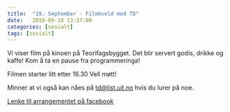```yaml
---
title:  "19. September - Filmkveld med TD"
date:   2018-09-10 13:37:00
categories: [sosialt]
tags: [sosialt]
---
```


Vi viser film på kinoen på Teorifagsbygget. Det blir servert godis, drikke og kaffe! Kom å ta en pause fra programmeringa!

Filmen starter litt etter 16.30
Vell møtt!

Minner at vi også kan nåes på [td@list.uit.no](mailto:td@list.uit.no) hvis du lurer på noe.

[Lenke til arrangementet på facebook](https://www.facebook.com/events/515496502223922/)
